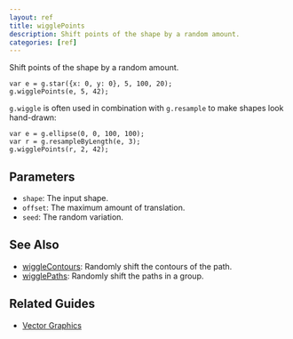 ```yaml
---
layout: ref
title: wigglePoints
description: Shift points of the shape by a random amount.
categories: [ref]
---
```

Shift points of the shape by a random amount.

    var e = g.star({x: 0, y: 0}, 5, 100, 20);
    g.wigglePoints(e, 5, 42);


`g.wiggle` is often used in combination with `g.resample` to make shapes look hand-drawn:

    var e = g.ellipse(0, 0, 100, 100);
    var r = g.resampleByLength(e, 3);
    g.wigglePoints(r, 2, 42);

## Parameters
- `shape`: The input shape.
- `offset`: The maximum amount of translation.
- `seed`: The random variation.

## See Also
- [wiggleContours](wiggleContours.html): Randomly shift the contours of the path.
- [wigglePaths](wigglePaths.html): Randomly shift the paths in a group.

## Related Guides
- [Vector Graphics](../guide/vector.html)
